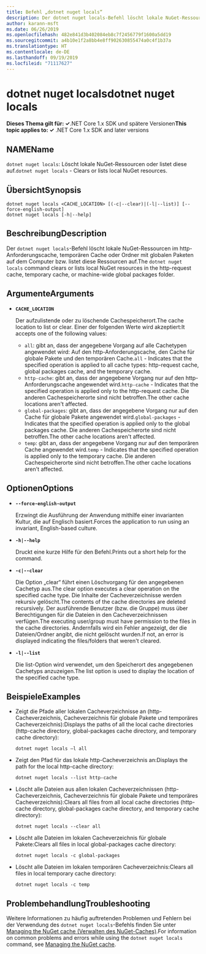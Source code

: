 ```yaml
---
title: Befehl „dotnet nuget locals“
description: Der dotnet nuget locals-Befehl löscht lokale NuGet-Ressourcen, z.B. den http-Anforderungscache, den temporären Cache oder Ordner mit globalen Paketen auf dem Computer, bzw. listet diese Ressourcen auf.
author: karann-msft
ms.date: 06/26/2019
ms.openlocfilehash: 482e841d3b402084eb8c7f2456779f1600a5dd19
ms.sourcegitcommit: a4b10e1f2a8bb4e8ff902630855474a0c4f1b37a
ms.translationtype: HT
ms.contentlocale: de-DE
ms.lasthandoff: 09/19/2019
ms.locfileid: "71117627"
---
```

# <a name="dotnet-nuget-locals"></a><span data-ttu-id="3bd34-103">dotnet nuget locals</span><span class="sxs-lookup"><span data-stu-id="3bd34-103">dotnet nuget locals</span></span>

<span data-ttu-id="3bd34-104">**Dieses Thema gilt für: ✓**.NET Core 1.x SDK und spätere Versionen</span><span class="sxs-lookup"><span data-stu-id="3bd34-104">**This topic applies to: ✓** .NET Core 1.x SDK and later versions</span></span>

<!-- todo: uncomment when all CLI commands are reviewed
[!INCLUDE [topic-appliesto-net-core-all](../../../includes/topic-appliesto-net-core-all.md)]
-->

## <a name="name"></a><span data-ttu-id="3bd34-105">NAME</span><span class="sxs-lookup"><span data-stu-id="3bd34-105">Name</span></span>

<span data-ttu-id="3bd34-106">`dotnet nuget locals`: Löscht lokale NuGet-Ressourcen oder listet diese auf.</span><span class="sxs-lookup"><span data-stu-id="3bd34-106">`dotnet nuget locals` - Clears or lists local NuGet resources.</span></span>

## <a name="synopsis"></a><span data-ttu-id="3bd34-107">Übersicht</span><span class="sxs-lookup"><span data-stu-id="3bd34-107">Synopsis</span></span>

```dotnetcli
dotnet nuget locals <CACHE_LOCATION> [(-c|--clear)|(-l|--list)] [--force-english-output]
dotnet nuget locals [-h|--help]
```

## <a name="description"></a><span data-ttu-id="3bd34-108">Beschreibung</span><span class="sxs-lookup"><span data-stu-id="3bd34-108">Description</span></span>

<span data-ttu-id="3bd34-109">Der `dotnet nuget locals`-Befehl löscht lokale NuGet-Ressourcen im http-Anforderungscache, temporären Cache oder Ordner mit globalen Paketen auf dem Computer bzw. listet diese Ressourcen auf.</span><span class="sxs-lookup"><span data-stu-id="3bd34-109">The `dotnet nuget locals` command clears or lists local NuGet resources in the http-request cache, temporary cache, or machine-wide global packages folder.</span></span>

## <a name="arguments"></a><span data-ttu-id="3bd34-110">Argumente</span><span class="sxs-lookup"><span data-stu-id="3bd34-110">Arguments</span></span>

* **`CACHE_LOCATION`**

  <span data-ttu-id="3bd34-111">Der aufzulistende oder zu löschende Cachespeicherort.</span><span class="sxs-lookup"><span data-stu-id="3bd34-111">The cache location to list or clear.</span></span> <span data-ttu-id="3bd34-112">Einer der folgenden Werte wird akzeptiert:</span><span class="sxs-lookup"><span data-stu-id="3bd34-112">It accepts one of the following values:</span></span>

  * <span data-ttu-id="3bd34-113">`all`: gibt an, dass der angegebene Vorgang auf alle Cachetypen angewendet wird: Auf den http-Anforderungscache, den Cache für globale Pakete und den temporären Cache.</span><span class="sxs-lookup"><span data-stu-id="3bd34-113">`all` - Indicates that the specified operation is applied to all cache types: http-request cache, global packages cache, and the temporary cache.</span></span>
  * <span data-ttu-id="3bd34-114">`http-cache`: gibt an, dass der angegebene Vorgang nur auf den http-Anforderungscache angewendet wird.</span><span class="sxs-lookup"><span data-stu-id="3bd34-114">`http-cache` - Indicates that the specified operation is applied only to the http-request cache.</span></span> <span data-ttu-id="3bd34-115">Die anderen Cachespeicherorte sind nicht betroffen.</span><span class="sxs-lookup"><span data-stu-id="3bd34-115">The other cache locations aren't affected.</span></span>
  * <span data-ttu-id="3bd34-116">`global-packages`: gibt an, dass der angegebene Vorgang nur auf den Cache für globale Pakete angewendet wird.</span><span class="sxs-lookup"><span data-stu-id="3bd34-116">`global-packages` - Indicates that the specified operation is applied only to the global packages cache.</span></span> <span data-ttu-id="3bd34-117">Die anderen Cachespeicherorte sind nicht betroffen.</span><span class="sxs-lookup"><span data-stu-id="3bd34-117">The other cache locations aren't affected.</span></span>
  * <span data-ttu-id="3bd34-118">`temp`: gibt an, dass der angegebene Vorgang nur auf den temporären Cache angewendet wird.</span><span class="sxs-lookup"><span data-stu-id="3bd34-118">`temp` - Indicates that the specified operation is applied only to the temporary cache.</span></span> <span data-ttu-id="3bd34-119">Die anderen Cachespeicherorte sind nicht betroffen.</span><span class="sxs-lookup"><span data-stu-id="3bd34-119">The other cache locations aren't affected.</span></span>

## <a name="options"></a><span data-ttu-id="3bd34-120">Optionen</span><span class="sxs-lookup"><span data-stu-id="3bd34-120">Options</span></span>

* **`--force-english-output`**

  <span data-ttu-id="3bd34-121">Erzwingt die Ausführung der Anwendung mithilfe einer invarianten Kultur, die auf Englisch basiert.</span><span class="sxs-lookup"><span data-stu-id="3bd34-121">Forces the application to run using an invariant, English-based culture.</span></span>

* **`-h|--help`**

  <span data-ttu-id="3bd34-122">Druckt eine kurze Hilfe für den Befehl.</span><span class="sxs-lookup"><span data-stu-id="3bd34-122">Prints out a short help for the command.</span></span>

* **`-c|--clear`**

  <span data-ttu-id="3bd34-123">Die Option „clear“ führt einen Löschvorgang für den angegebenen Cachetyp aus.</span><span class="sxs-lookup"><span data-stu-id="3bd34-123">The clear option executes a clear operation on the specified cache type.</span></span> <span data-ttu-id="3bd34-124">Die Inhalte der Cacheverzeichnisse werden rekursiv gelöscht.</span><span class="sxs-lookup"><span data-stu-id="3bd34-124">The contents of the cache directories are deleted recursively.</span></span> <span data-ttu-id="3bd34-125">Der ausführende Benutzer (bzw. die Gruppe) muss über Berechtigungen für die Dateien in den Cacheverzeichnissen verfügen.</span><span class="sxs-lookup"><span data-stu-id="3bd34-125">The executing user/group must have permission to the files in the cache directories.</span></span> <span data-ttu-id="3bd34-126">Andernfalls wird ein Fehler angezeigt, der die Dateien/Ordner angibt, die nicht gelöscht wurden.</span><span class="sxs-lookup"><span data-stu-id="3bd34-126">If not, an error is displayed indicating the files/folders that weren't cleared.</span></span>

* **`-l|--list`**

  <span data-ttu-id="3bd34-127">Die list-Option wird verwendet, um den Speicherort des angegebenen Cachetyps anzuzeigen.</span><span class="sxs-lookup"><span data-stu-id="3bd34-127">The list option is used to display the location of the specified cache type.</span></span>

## <a name="examples"></a><span data-ttu-id="3bd34-128">Beispiele</span><span class="sxs-lookup"><span data-stu-id="3bd34-128">Examples</span></span>

* <span data-ttu-id="3bd34-129">Zeigt die Pfade aller lokalen Cacheverzeichnisse an (http-Cacheverzeichnis, Cacheverzeichnis für globale Pakete und temporäres Cacheverzeichnis):</span><span class="sxs-lookup"><span data-stu-id="3bd34-129">Displays the paths of all the local cache directories (http-cache directory, global-packages cache directory, and temporary cache directory):</span></span>

  ```dotnetcli
  dotnet nuget locals –l all
  ```

* <span data-ttu-id="3bd34-130">Zeigt den Pfad für das lokale http-Cacheverzeichnis an:</span><span class="sxs-lookup"><span data-stu-id="3bd34-130">Displays the path for the local http-cache directory:</span></span>

  ```dotnetcli
  dotnet nuget locals --list http-cache
  ```

* <span data-ttu-id="3bd34-131">Löscht alle Dateien aus allen lokalen Cacheverzeichnissen (http-Cacheverzeichnis, Cacheverzeichnis für globale Pakete und temporäres Cacheverzeichnis):</span><span class="sxs-lookup"><span data-stu-id="3bd34-131">Clears all files from all local cache directories (http-cache directory, global-packages cache directory, and temporary cache directory):</span></span>

  ```dotnetcli
  dotnet nuget locals --clear all
  ```

* <span data-ttu-id="3bd34-132">Löscht alle Dateien im lokalen Cacheverzeichnis für globale Pakete:</span><span class="sxs-lookup"><span data-stu-id="3bd34-132">Clears all files in local global-packages cache directory:</span></span>

  ```dotnetcli
  dotnet nuget locals -c global-packages
  ```

* <span data-ttu-id="3bd34-133">Löscht alle Dateien im lokalen temporären Cacheverzeichnis:</span><span class="sxs-lookup"><span data-stu-id="3bd34-133">Clears all files in local temporary cache directory:</span></span>

  ```dotnetcli
  dotnet nuget locals -c temp
  ```

## <a name="troubleshooting"></a><span data-ttu-id="3bd34-134">Problembehandlung</span><span class="sxs-lookup"><span data-stu-id="3bd34-134">Troubleshooting</span></span>

<span data-ttu-id="3bd34-135">Weitere Informationen zu häufig auftretenden Problemen und Fehlern bei der Verwendung des `dotnet nuget locals`-Befehls finden Sie unter [Managing the NuGet cache (Verwalten des NuGet-Caches)](/nuget/consume-packages/managing-the-nuget-cache).</span><span class="sxs-lookup"><span data-stu-id="3bd34-135">For information on common problems and errors while using the `dotnet nuget locals` command, see [Managing the NuGet cache](/nuget/consume-packages/managing-the-nuget-cache).</span></span>
